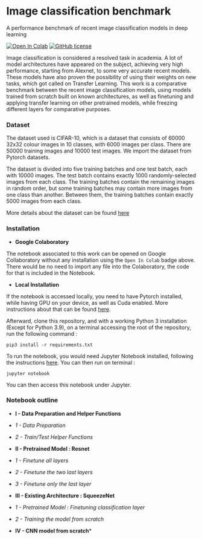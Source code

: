 # Image classification benchmark
A performance benchmark of recent image classification models in deep learning

[![Open In Colab](https://colab.research.google.com/assets/colab-badge.svg)](https://colab.research.google.com/github/IhabBendidi/img_classification_benchmark/blob/main/CNN_benchmark.ipynb)
[![GitHub license](https://img.shields.io/github/license/Naereen/StrapDown.js.svg)](https://github.com/IhabBendidi/img_classification_benchmarkblob/master/LICENSE)

Image classification is considered a resolved task in academia. A lot of model architectures have appeared on the subject, achieving very high performance, starting from Alexnet, to some very accurate recent models. These models have also proven the possibility of using their weights on new tasks, which got called on Transfer Learning. This work is a comparative benchmark between the recent image classification models, using models trained from scratch built on known architectures, as well as finetuning and applying transfer learning on other pretrained models, while freezing different layers for comparative purposes.

### Dataset 

The dataset used is CIFAR-10, which is a dataset that consists of 60000 32x32 colour images in 10 classes, with 6000 images per class. There are 50000 training images and 10000 test images. We import the dataset from Pytorch datasets.

The dataset is divided into five training batches and one test batch, each with 10000 images. The test batch contains exactly 1000 randomly-selected images from each class. The training batches contain the remaining images in random order, but some training batches may contain more images from one class than another. Between them, the training batches contain exactly 5000 images from each class.

More details about the dataset can be found [here](https://www.cs.toronto.edu/~kriz/cifar.html)


### Installation  

- **Google Colaboratory**

The notebook associated to this work can be opened on Google Collaboratory without any installation using the `Open In Colab` badge above. There would be no need to import any file into the Colaboratory, the code for that is included in the Notebook.

- **Local Installation**

If the notebook is accessed locally, you need to have Pytorch installed, while having GPU on your device, as well as Cuda enabled. More instructions about that can be found [here](https://pytorch.org/get-started/locally/).

Afterward, clone this repository, and with a working Python 3 installation (Except for Python 3.9), on a terminal accessing the root of the repository, run the following command :

```
pip3 install -r requirements.txt
```

To run the notebook, you would need Jupyter Notebook installed, following the instructions [here](https://jupyter.org/install). You can then run on terminal :

```
jupyter notebook
```

You can then access this notebook under Jupyter.

### Notebook outline

- **I - Data Preparation and Helper Functions**

- *1 - Data Preparation*

- *2 - Train/Test Helper Functions*

- **II - Pretrained Model : Resnet**

- *1 - Finetune all layers*

- *2 - Finetune the two last layers*

- *3 - Finetune only the last layer*

- **III - Existing Architecture : SqueezeNet**

- *1 - Pretrained Model : Finetuning classification layer*

- *2 - Training the model from scratch*

- **IV - CNN model from scratch***


